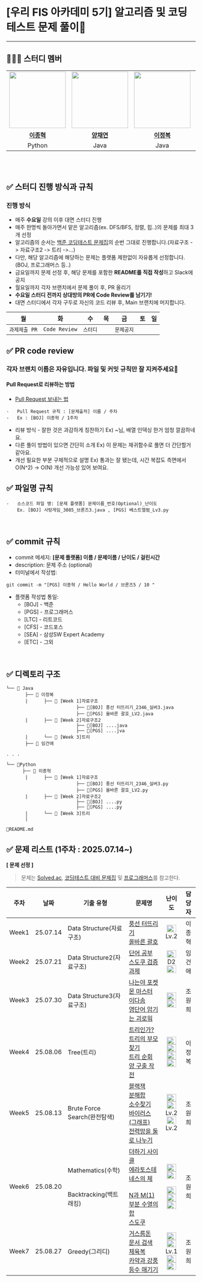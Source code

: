 # [우리 FIS 아카데미 5기] 알고리즘 및 코딩 테스트 문제 풀이📖

---

## 👩‍👦‍👦 **스터디 멤버**

<table>
 <tr>
    <td align="center"><a href="https://github.com/Jhcki222"><img src="https://avatars.githubusercontent.com/Jhcki222" width="150px;" alt=""></td>
    <td align="center"><a href="https://github.com/Yang-Chaeyeon"><img src="https://avatars.githubusercontent.com/Yang-Chaeyeon" width="150px;" alt=""></td>
    <td align="center"><a href="https://github.com/JBL28"><img src="https://avatars.githubusercontent.com/JBL28" width="150px;" alt=""></td>
    <td align="center"><a href="https://github.com/wo-oaw"><img src="https://avatars.githubusercontent.com/wo-oaw" width="150px;" alt=""></td>
    <td align="center"><a href="https://github.com/woni-jo"><img src="https://avatars.githubusercontent.com/woni-jo" width="150px;" alt=""></td>
    <td align="center"><a href="https://github.com/Ju-Min-Kyung"><img src="https://avatars.githubusercontent.com/Ju-Min-Kyung" width="150px;" alt=""></td>
    <td align="center"><a href="https://github.com/wjddydwns"><img src="https://avatars.githubusercontent.com/wjddydwns" width="150px;" alt=""></td>
    <td align="center"><a href="https://github.com/blueoxygens"><img src="https://avatars.githubusercontent.com/blueoxygens" width="150px;" alt=""></td>
  </tr>
  <tr>
    <td align="center"><a href="https://github.com/Jhcki222"><b>이종혁</b></td>
    <td align="center"><a href="https://github.com/Yang-Chaeyeon"><b>양채연</b></td>
    <td align="center"><a href="https://github.com/JBL28"><b>이정복</b></td>
    <td align="center"><a href="https://github.com/wo-oaw"><b>임건애</b></td>
    <td align="center"><a href="https://github.com/woni-jo"><b>조원희</b></td>
    <td align="center"><a href="https://github.com/Ju-Min-Kyung"><b>주민경</b></td>
    <td align="center"><a href="https://github.com/wjddydwns"><b>정용준</b></td>
    <td align="center"><a href="https://github.com/blueoxygens"><b>김현진</b></td>
  </tr>
  <tr> 
    <td align="center">Python</td>
    <td align="center">Java</td>
    <td align="center">Java<y</td>
    <td align="center">Java</td>
    <td align="center">Java</td>
    <td align="center">Python</td>
    <td align="center">Python</td>
    <td align="center">Python</td>
  </tr> 
</table>

<br />

<br />

## ✅ 스터디 진행 방식과 규칙

### 진행 방식

-   매주 **수요일** 강의 이후 대면 스터디 진행
-   매주 한명씩 돌아가면서 맡은 알고리즘(ex. DFS/BFS, 정렬, 힙..)의 문제를 최대 3개 선정
-   알고리즘의 순서는 [백준 코딩테스트 문제집](https://github.com/tony9402/baekjoon/tree/main)의 순번 그대로 진행합니다.(자료구조 -> 자료구조2 -> 트리 ->...)
-   다만, 해당 알고리즘에 해당하는 문제는 플랫폼 제한없이 자유롭게 선정합니다. (BOJ, 프로그래머스 등..)
-   금요일까지 문제 선정 후, 해당 문제를 포함한 **README를 직접 작성**하고 Slack에 공지
-   월요일까지 각자 브랜치에서 문제 풀이 후, PR 올리기
-   **수요일 스터디 전까지 상대방의 PR에 Code Review를 남기기!**
-   대면 스터디에서 각자 구두로 자신의 코드 리뷰 후, Main 브랜치에 머지합니다.

|      월       |      화       |    수    | 목  |     금     | 토  | 일  |
| :-----------: | :-----------: | :------: | :-: | :--------: | :-: | :-: |
| `과제제출 PR` | `Code Review` | `스터디` |     | `문제공지` |     |     |

## ✅ PR code review

### 각자 브랜치 이름은 자유입니다. 파일 및 커밋 규칙만 잘 지켜주세요🙏

#### Pull Request로 리뷰하는 방법

-   [Pull Request 보내는 법](https://wayhome25.github.io/git/2017/07/08/git-first-pull-request-story/)

```
-   Pull Request 규칙 : [문제출처] 이름 / 주차
-   Ex : [BOJ] 이종혁 / 1주차
```

-   리뷰 방식 - 잘한 것은 과감하게 칭찬하기 Ex) ~님, 배열 인덱싱 한거 엄청 깔끔하네요. <br/>
-   다른 풀이 방법이 있으면 간단히 소개 Ex) 이 문제는 재귀함수로 풀면 더 간단할거 같아요. <br/>
-   개선 필요한 부분 구체적으로 설명 Ex) 통과는 잘 됐는데, 시간 복잡도 측면에서 O(N^2) → O(N) 개선 가능성 있어 보여요.
    <br />

## ✅ 파일명 규칙

```
-   소스코드 파일 명: [문제 플랫폼] 문제이름_번호(Optional)_난이도
    Ex. [BOJ] 사탕게임_3085_브론즈3.java , [PGS] 베스트엘범_Lv3.py
```

<br />

## ✅ commit 규칙

-   commit 메세지: **[문제 플랫폼] 이름 / 문제이름 / 난이도 / 걸린시간**
-   description: 문제 주소 (optional)
-   터미널에서 작성법:

```
git commit -m "[PGS] 이종혁 / Hello World / 브론즈5 / 10 "
```

-   플랫폼 작성법 통일:
    -   [BOJ] - 백준
    -   [PGS] - 프로그래머스
    -   [LTC] - 리트코드
    -   [CFS] - 코드포스
    -   [SEA] - 삼성SW Expert Academy
    -   [ETC] - 그외

<br />

## ✅ 디렉토리 구조

```
└── 📂 Java
       ├── 📂 이정복
       |      ├── 📂 [Week 1]자료구조
                          ├── 💾[BOJ] 풍선 터뜨리기_2346_실버3.java
                          ├── 💾[PGS] 올바른 괄호_LV2.java
       |      ├── 📂 [Week 2]자료구조2
                          ├── 💾[BOJ] ....java
                          ├── 💾[PGS] ....jva
       |      └── 📂 [Week 3]트리
       ├── 📂 임건애

. . .

└── 📂Python
      ├── 📂 이종혁
       |      ├── 📂 [Week 1]자료구조
                          ├── 💾[BOJ] 풍선 터뜨리기_2346_실버3.py
                          ├── 💾[PGS] 올바른 괄호_LV2.py
       |      ├── 📂 [Week 2]자료구조2
                          ├── 💾[BOJ] ....py
                          ├── 💾[PGS] ....py
       |      └── 📂 [Week 3]트리
       │

💾README.md
```

## ✅ 문제 리스트 (1주차 : 2025.07.14~)

**[ 문제 선정 ]**

> 문제는 [Solved.ac](https://solved.ac/), [코딩테스트 대비 문제집](https://github.com/tony9402/baekjoon) 및 [프로그래머스](https://programmers.co.kr/)를 참고한다.

| 주차  | 날짜     | 기출 유형                                            | 문제명                                                                                                                                                                                                                                                                                                              |                                                                                     난이도                                                                                      | 담당자 |
| ----- | -------- |--------------------------------------------------|------------------------------------------------------------------------------------------------------------------------------------------------------------------------------------------------------------------------------------------------------------------------------------------------------------------| :-----------------------------------------------------------------------------------------------------------------------------------------------------------------------------: | :----: |
| Week1 | 25.07.14 | Data Structure(자료구조)                             | [풍선 터뜨리기](https://www.acmicpc.net/problem/2346)<br />[올바른 괄호](https://school.programmers.co.kr/learn/courses/30/lessons/12909)<br />                                                                                                                                                                             |                                          <img height="20px" width="25px" src="https://static.solved.ac/tier_small/8.svg"/> <br/> Lv.2                                           | 이종혁 |
| Week2 | 25.07.21 | Data Structure2(자료구조)                            | [단어 공부](https://www.acmicpc.net/problem/1157)<br />[스도쿠 검증](https://shorturl.at/Lu8fc)<br />[과제](https://www.acmicpc.net/problem/13904)<br />                                                                                                                                                                    | <img height="20px" width="25px" src="https://static.solved.ac/tier_small/5.svg"><br/>D2 <br/><img height="20px" width="25px" src="https://static.solved.ac/tier_small/13.svg"/> | 임건애 |
| Week3 | 25.07.30 | Data Structure3(자료구조)                            | [나는야 포켓몬 마스터 이다솜](https://www.acmicpc.net/problem/1620)<br />[영단어 암기는 괴로워](https://www.acmicpc.net/problem/20920)<br />                                                                                                                                                                                          | <img height="20px" width="25px" src="https://static.solved.ac/tier_small/7.svg"/> <br/><img height="20px" width="25px" src="https://static.solved.ac/tier_small/8.svg"/>     | 조원희 |
| Week4 | 25.08.06 | Tree(트리)                                         | [트리인가?](https://www.acmicpc.net/problem/6416)<br />[트리의 부모 찾기](https://www.acmicpc.net/problem/11725)<br/>[트리 순회](https://www.acmicpc.net/problem/1991)<br />[양 구출 작전](https://www.acmicpc.net/problem/16437)<br />                                                                                              | <img height="20px" width="25px" src="https://static.solved.ac/tier_small/0.svg"/><br/><img height="20px" width="25px" src="https://static.solved.ac/tier_small/9.svg"/><br/><img height="20px" width="25px" src="https://static.solved.ac/tier_small/10.svg"/><br/><img height="20px" width="25px" src="https://static.solved.ac/tier_small/13.svg"/><br/>  | 이정복 |
| Week5 | 25.08.13 | Brute Force Search(완전탐색)                         | [블랙잭](https://www.acmicpc.net/problem/2798)<br/>[분해합](https://www.acmicpc.net/problem/2231)<br/>[소수찾기](https://school.programmers.co.kr/learn/courses/30/lessons/42839)<br/>[바이러스 (그래프)](https://www.acmicpc.net/problem/2606)<br/>[전력망을 둘로 나누기](https://school.programmers.co.kr/learn/courses/30/lessons/86971) |<img height="20px" width="25px" src="https://static.solved.ac/tier_small/4.svg"/><br/><img height="20px" width="25px" src="https://static.solved.ac/tier_small/4.svg"/><br/>Lv.2 <br/><img height="20px" width="25px" src="https://static.solved.ac/tier_small/8.svg"/> <br/>Lv.2<br/> | 조원희 |
| Week6 | 25.08.20 | Mathematics(수학)<br/><br/><br/>Backtracking(백트래킹) | [더하기 사이클](https://www.acmicpc.net/problem/1110)<br/>[에라토스테네스의 체](https://www.acmicpc.net/problem/2960)<br/><br/>[N과 M(1)](https://www.acmicpc.net/problem/15649)<br/>[부분 수열의 합](https://www.acmicpc.net/problem/1182)<br/>[스도쿠](https://www.acmicpc.net/problem/2580)<br/>                                       |   <img height="20px" width="25px" src="https://static.solved.ac/tier_small/5.svg"/><br/><img height="20px" width="25px" src="https://static.solved.ac/tier_small/7.svg"/><br/><br/><img height="20px" width="25px" src="https://static.solved.ac/tier_small/8.svg"/><br/><img height="20px" width="25px" src="https://static.solved.ac/tier_small/9.svg"/><br/><img height="20px" width="25px" src="https://static.solved.ac/tier_small/12.svg"/><br/>  | 조원희 |
| Week7 | 25.08.27 | Greedy(그리디) | [거스름돈](https://www.acmicpc.net/problem/14916)<br/>[문서 검색](https://www.acmicpc.net/problem/1543)<br/>[체육복](https://school.programmers.co.kr/learn/courses/30/lessons/42862)<br/>[카약과 강풍](https://www.acmicpc.net/problem/2891)<br/>[등수 매기기](https://www.acmicpc.net/problem/2012)<br/> | <img height="20px" width="25px" src="https://static.solved.ac/tier_small/6.svg"/><br/><img height="20px" width="25px" src="https://static.solved.ac/tier_small/6.svg"/><br/>Lv.1<br/><img height="20px" width="25px" src="https://static.solved.ac/tier_small/7.svg"/><br/><img height="20px" width="25px" src="https://static.solved.ac/tier_small/8.svg"/><br/>  | 조원희 |
